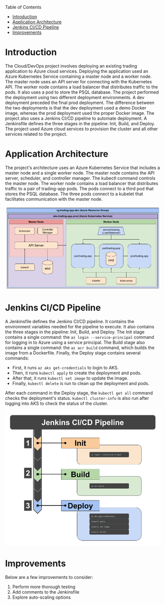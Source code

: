 Table of Contents
* [Introduction](#Introduction)
* [Application Architecture](#Application-Architecture)
* [Jenkins CI/CD Pipeline](#Jenkins-CI/CD-Pipeline)
* [Improvements](#Improvements)

# Introduction

The Cloud/DevOps project involves deploying an existing trading application to Azure cloud services.
Deploying the application used an Azure Kubernetes Service containing a master node and a worker node.
The master node uses an API server for connecting with the Kubernetes API.
The worker node contains a load balancer that distributes traffic to the pods. It also uses a pod to store the PSQL database.
The project performed the deployment using two different deployment environments. A dev deployment preceded the final prod deployment.
The difference between the two deployments is that the dev deployment used a demo Docker image, whereas the prod deployment used the proper Docker image.
The project also uses a Jenkins CI/CD pipeline to automate deployment.
A Jenkinsfile defines the three stages in the pipeline: Init, Build, and Deploy.
The project used Azure cloud services to provision the cluster and all other services related to the project.

# Application Architecture

The project's architecture uses an Azure Kubernetes Service that includes a master node and a single worker node.
The master node contains the API server, scheduler, and controller manager.
The kubectl command controls the master node.
The worker node contains a load balancer that distributes traffic to a pair of trading-app pods.
The pods connect to a third pod that stores the PSQL database.
The three pods connect to a kubelet that facilitates communication with the master node.

![K8s Architecture](assets/K8s%20Architecture.png)

# Jenkins CI/CD Pipeline

A Jenkinsfile defines the Jenkins CI/CD pipeline.
It contains the environment variables needed for the pipeline to execute.
It also contains the three stages in the pipeline: Init, Build, and Deploy.
The Init stage contains a single command: the `az login --service-principal` command for logging in to Azure using a service principal.
The Build stage also contains a single command: the `az acr build` command, which builds the image from a Dockerfile.
Finally, the Deploy stage contains several commands:
- First, it runs `az aks get-credentials` to login to AKS.
- Then, it runs `kubectl apply` to create the deployment and pods.
- After that, it runs `kubectl set image` to update the image.
- Finally, `kubectl delete` is run to clean up the deployment and pods.

After each command in the Deploy stage, the `kubectl get all` command checks the deployment's status.
`kubectl cluster-info` is also run after logging into AKS to check the status of the cluster.

![Jenkins CI/CD Pipeline](assets/Jenkins%20CI_CD%20Pipeline%20Diagram.png)

# Improvements
Below are a few improvements to consider:
1. Perform more thorough testing
2. Add comments to the Jenkinsfile
3. Explore auto-scaling options